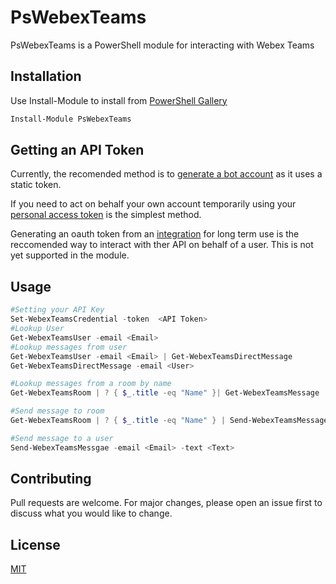 # PsWebexTeams

PsWebexTeams is a PowerShell module for interacting with Webex Teams

## Installation

Use Install-Module to install from [PowerShell Gallery](https://www.powershellgallery.com/packages/PsWebexTeams/0.1)

```Powershell
Install-Module PsWebexTeams
```

## Getting an API Token
Currently, the recomended method is to [generate a bot account](https://developer.webex.com/docs/bots) as it uses a static token. 

If you need to act on behalf your own account temporarily using your [personal access token](https://developer.webex.com/docs/api/getting-started) is the simplest method.

Generating an oauth token from an [integration](https://developer.webex.com/docs/integrations) for long term use is the reccomended way to interact with ther API on behalf of a user.  This is not yet supported in the module. 

## Usage

```Powershell
#Setting your API Key
Set-WebexTeamsCredential -token  <API Token>
#Lookup User
Get-WebexTeamsUser -email <Email>
#Lookup messages from user
Get-WebexTeamsUser -email <Email> | Get-WebexTeamsDirectMessage
Get-WebexTeamsDirectMessage -email <User>

#Lookup messages from a room by name
Get-WebexTeamsRoom | ? { $_.title -eq "Name" }| Get-WebexTeamsMessage

#Send message to room
Get-WebexTeamsRoom | ? { $_.title -eq "Name" } | Send-WebexTeamsMessage -text <Text>

#Send message to a user
Send-WebexTeamsMessgae -email <Email> -text <Text>

```

## Contributing
Pull requests are welcome. For major changes, please open an issue first to discuss what you would like to change.


## License
[MIT](https://choosealicense.com/licenses/mit/)